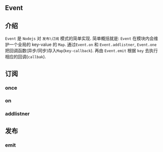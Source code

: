 ## Event

## 介绍

`Event` 是 `Nodejs` 对 `发布\订阅` 模式的简单实现. 简单概括就是: `Event` 在模块内会维护一个全局的 key-value 的 `Map`. 通过`Event.on` 和 `Event.addlistner`, `Event.one` 把回调函数(异步/同步)存入`Map`(`key-callback`). 再由 `Event.emit` 根据 `key` 去执行相应的回调(`callbak`).

## 订阅 

### once

### on

### addlistner

## 发布

### emit